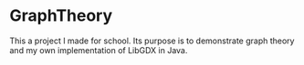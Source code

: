 # GraphTheory

This a project I made for school. Its purpose is to demonstrate graph theory and my own implementation of LibGDX in Java.
